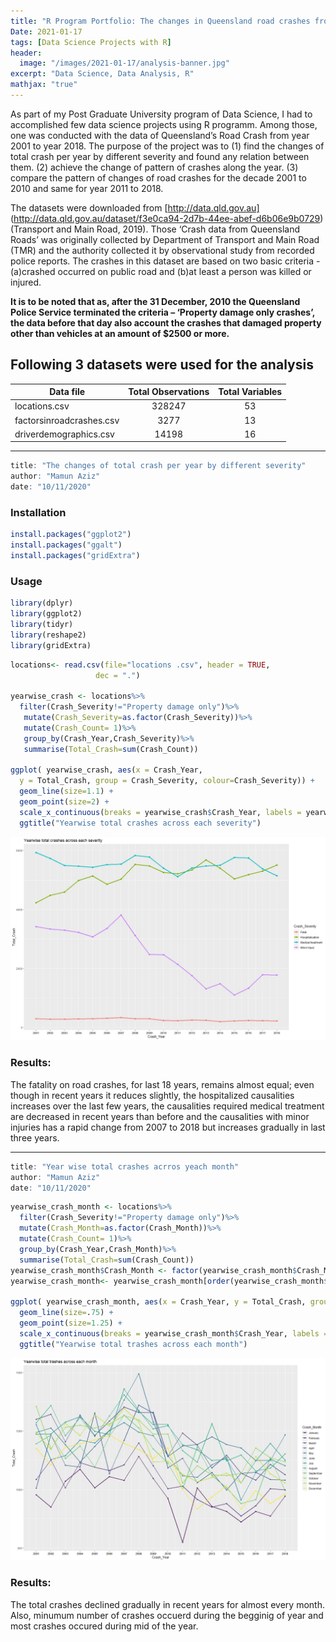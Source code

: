 ```yaml
---
title: "R Program Portfolio: The changes in Queensland road crashes from year 2001 to 2018 and the intensities of the relations for some major factors with road crashes during that time"
Date: 2021-01-17
tags: [Data Science Projects with R]
header:
  image: "/images/2021-01-17/analysis-banner.jpg"
excerpt: "Data Science, Data Analysis, R"
mathjax: "true"
---
```


As part of my Post Graduate University program of Data Science, I had to accomplished few data science projects using R programm.  Among those, one was   conducted with the data of Queensland’s Road Crash from year 2001 to year 2018. 
The purpose of the project was to 
(1) find the changes of total crash per year by different severity and found any relation between them. 
(2) achieve the change of pattern of crashes along the year. 
(3) compare the pattern of changes of road crashes for the decade 2001 to 2010 and same for year 2011 to 2018. 

The datasets were downloaded from [http://data.qld.gov.au] (http://data.qld.gov.au/dataset/f3e0ca94-2d7b-44ee-abef-d6b06e9b0729) (Transport and Main Road, 2019).
Those ‘Crash data from Queensland Roads’ was originally collected by Department of Transport and Main Road (TMR) and the authority collected it by observational study from recorded police reports. The crashes in this dataset are based on two basic criteria -(a)crashed occurred on public road and (b)at least a person was killed or injured.

**It is to be noted that as, after the 31 December, 2010 the Queensland Police Service terminated the criteria – ‘Property damage only crashes’, the data before that day also account the crashes that damaged property other than vehicles at an amount of $2500 or more.**

## Following 3 datasets were used for the analysis

| Data file                                                                                    |Total Observations      | Total Variables                  |
| -------------------------------------------------------------------------------------------- |:----------------------:| :-------------------------------:|
|  locations.csv                                                                               | 328247                 | 53                               |
|  factorsinroadcrashes.csv                                                                    | 3277                   | 13                               |
|  driverdemographics.csv                                                                      | 14198                  | 16                               |


---
```r
title: "The changes of total crash per year by different severity"
author: "Mamun Aziz"
date: "10/11/2020"
```
### Installation
```r
install.packages("ggplot2")
install.packages("ggalt")
install.packages("gridExtra")
```
### Usage
```r
library(dplyr)
library(ggplot2)
library(tidyr)
library(reshape2)
library(gridExtra)
```
```r
locations<- read.csv(file="locations .csv", header = TRUE, 
                   dec = ".") 

yearwise_crash <- locations%>%
  filter(Crash_Severity!="Property damage only")%>% 
   mutate(Crash_Severity=as.factor(Crash_Severity))%>%  
   mutate(Crash_Count= 1)%>%
   group_by(Crash_Year,Crash_Severity)%>%      
   summarise(Total_Crash=sum(Crash_Count))

ggplot( yearwise_crash, aes(x = Crash_Year, 
  y = Total_Crash, group = Crash_Severity, colour=Crash_Severity)) + 
  geom_line(size=1.1) +
  geom_point(size=2) +
  scale_x_continuous(breaks = yearwise_crash$Crash_Year, labels = yearwise_crash$Crash_Year)+
  ggtitle("Yearwise total crashes across each severity")
```
<img src="/images/2021-01-17/R1_1.jpeg" width="912"/>

### Results:
The fatality on road crashes, for last 18 years, remains almost equal; even though in recent years it reduces slightly, the hospitalized causalities increases over the last few years, the causalities required medical treatment are decreased in recent years than before and the causalities with minor injuries has a rapid change from 2007 to 2018  but  increases gradually in last three years. 

---
```r
title: "Year wise total crashes acrros yeach month"
author: "Mamun Aziz"
date: "10/11/2020"
```
```r
yearwise_crash_month <- locations%>%
  filter(Crash_Severity!="Property damage only")%>% 
  mutate(Crash_Month=as.factor(Crash_Month))%>%     
  mutate(Crash_Count= 1)%>%
  group_by(Crash_Year,Crash_Month)%>%      
  summarise(Total_Crash=sum(Crash_Count)) 
yearwise_crash_month$Crash_Month <- factor(yearwise_crash_month$Crash_Month, month.name, ordered = TRUE)
yearwise_crash_month<- yearwise_crash_month[order(yearwise_crash_month$Crash_Month),]

ggplot( yearwise_crash_month, aes(x = Crash_Year, y = Total_Crash, group = Crash_Month, colour=Crash_Month)) + 
  geom_line(size=.75) +
  geom_point(size=1.25) +
  scale_x_continuous(breaks = yearwise_crash_month$Crash_Year, labels = yearwise_crash_month$Crash_Year)+
  ggtitle("Yearwise total trashes across each month")
```
![](/images/2021-01-17/R1_2.jpeg)

### Results:
The total crashes declined gradually in recent years for almost every month. Also, minumum number of crashes occuerd during the begginig of year and most crashes occured during mid of the year.

